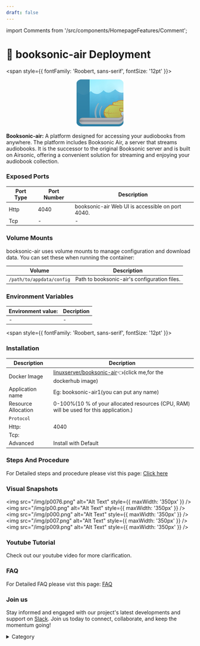 ```yaml
---
draft: false
---
```

import Comments from '/src/components/HomepageFeatures/Comment';





# 📗 booksonic-air Deployment
<span style={{ fontFamily: 'Roobert, sans-serif', fontSize: '12pt' }}>

<p align="center">
  <img src="/img/xxcz.png" alt="Alt Text" width="25%"/>
</p> 


**Booksonic-air:**
A platform designed for accessing your audiobooks from anywhere. The platform includes Booksonic Air, a server that streams audiobooks. It is the successor to the original Booksonic server and is built on Airsonic, offering a convenient solution for streaming and enjoying your audiobook collection.






### Exposed Ports

| Port Type | Port Number | Description                               |
| --------- | ----------- | ----------------------------------------- |
| Http      | 4040       | booksonic-air Web UI is accessible on port 4040. |
| Tcp       | -           | -             |

### Volume Mounts

booksonic-air
 uses volume mounts to manage configuration and download data. You can set these when running the container:

| Volume                       | Description                                  |
| ---------------------------- | -------------------------------------------- |
| `/path/to/appdata/config`    | Path to booksonic-air's configuration files.  |



### Environment Variables


|   **Environment value:**          | Decription                                                                                                               | 
| --------------------- | ------                                                                                                                   | 
|-       |  -                              |

</span>


<span style={{ fontFamily: 'Roobert, sans-serif', fontSize: '12pt' }}>

### Installation


|  Description          | Decription                                                                                                               | 
| --------------------- | ------                                                                                                                   | 
| Docker Image          |   [linuxserver/booksonic-air](https://hub.docker.com/r/linuxserver/booksonic-air)👈(click me,for the dockerhub image)                           |
| Application name      |  Eg: booksonic-air1(you can put any name)                                                                                        | 
| Resource Allocation   |  0-100%(10 % of your allocated resources (CPU, RAM) will be used for this application.)                                  | 
| `Protocol`            |                                                                                                                          | 
|  Http:                |     4040                                                                                                                    |
|  Tcp:                 |                                                                                                                        | 
|    Advanced           |    Install with Default                                                                                                  |




### Steps And Procedure

For Detailed steps and procedure please vist this page: [Click here](https://techscaleinfinite.github.io/introduction/cloud-float/Steps%20and%20procedure)



### Visual Snapshots



<img src="/img/p0076.png" alt="Alt Text" style={{ maxWidth: '350px' }} /> <img src="/img/p00.png" alt="Alt Text" style={{ maxWidth: '350px' }} /> <img src="/img/p000.png" alt="Alt Text" style={{ maxWidth: '350px' }} /> <img src="/img/p007.png" alt="Alt Text" style={{ maxWidth: '350px' }} /> <img src="/img/p009.png" alt="Alt Text" style={{ maxWidth: '350px' }} />











### Youtube Tutorial&#x20;

Check out our youtube video for more clarification.



### FAQ

For Detailed FAQ please vist this page: [FAQ](https://techscaleinfinite.github.io/FAQ)
### Join us

Stay informed and engaged with our project's latest developments and support on [Slack](https://app.slack.com/client/T04QS32JX6E/C04QKEWE146). Join us today to connect, collaborate, and keep the momentum going!&#x20;

<details>

<summary>Category</summary>

Kubernetes, cloud computing, DevOps, cloud services, hosting platform, container orchestration, cloud infrastructure, cloud deployment, cloud management, cloud technology, cloud solutions, booksonic-air


</details>

</span>


<Comments />
